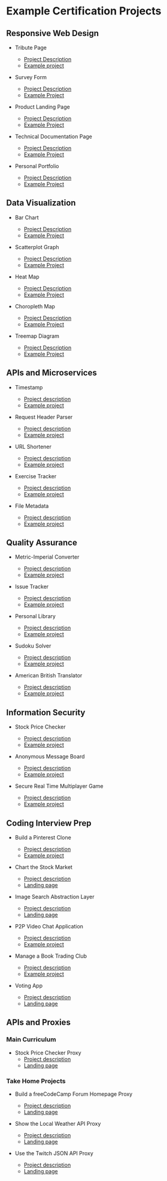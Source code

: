 # Example Certification Projects

## Responsive Web Design

- Tribute Page

  - [Project Description](https://www.freecodecamp.org/learn/responsive-web-design/responsive-web-design-projects/build-a-tribute-page)
  - [Example project](https://tribute-page.freecodecamp.rocks/)

- Survey Form

  - [Project Description](https://www.freecodecamp.org/learn/responsive-web-design/responsive-web-design-projects/build-a-survey-form)
  - [Example Project](https://survey-form.freecodecamp.rocks/)

- Product Landing Page

  - [Project Description](https://www.freecodecamp.org/learn/responsive-web-design/responsive-web-design-projects/build-a-product-landing-page)
  - [Example Project](https://product-landing-page.freecodecamp.rocks/)

- Technical Documentation Page

  - [Project Description](https://www.freecodecamp.org/learn/responsive-web-design/responsive-web-design-projects/build-a-technical-documentation-page)
  - [Example Project](https://technical-documentation-page.freecodecamp.rocks/)

- Personal Portfolio
  - [Project Description](https://www.freecodecamp.org/learn/responsive-web-design/responsive-web-design-projects/build-a-personal-portfolio-webpage)
  - [Example Project](https://personal-portfolio.freecodecamp.rocks/)

## Data Visualization

- Bar Chart

  - [Project Description](https://www.freecodecamp.org/learn/data-visualization/data-visualization-projects/visualize-data-with-a-bar-chart)
  - [Example Project](https://bar-chart.freecodecamp.rocks/)

- Scatterplot Graph

  - [Project Description](https://www.freecodecamp.org/learn/data-visualization/data-visualization-projects/visualize-data-with-a-scatterplot-graph)
  - [Example Project](https://scatterplot-graph.freecodecamp.rocks/)

- Heat Map

  - [Project Description](https://www.freecodecamp.org/learn/data-visualization/data-visualization-projects/visualize-data-with-a-heat-map)
  - [Example Project](https://heat-map.freecodecamp.rocks/)

- Choropleth Map
  - [Project Description](https://www.freecodecamp.org/learn/data-visualization/data-visualization-projects/visualize-data-with-a-choropleth-map)
  - [Example Project](https://choropleth-map.freecodecamp.rocks/)
- Treemap Diagram
  - [Project Description](https://www.freecodecamp.org/learn/data-visualization/data-visualization-projects/visualize-data-with-a-treemap-diagram)
  - [Example Project](https://treemap-diagram.freecodecamp.rocks/)

## APIs and Microservices

- Timestamp

  - [Project description](https://www.freecodecamp.org/learn/apis-and-microservices/apis-and-microservices-projects/timestamp-microservice)
  - [Example project](https://timestamp-microservice.freecodecamp.rocks/)

- Request Header Parser

  - [Project description](https://www.freecodecamp.org/learn/apis-and-microservices/apis-and-microservices-projects/request-header-parser-microservice)
  - [Example project](https://request-header-parser-microservice.freecodecamp.rocks/)

- URL Shortener

  - [Project description](https://www.freecodecamp.org/learn/apis-and-microservices/apis-and-microservices-projects/url-shortener-microservice)
  - [Example project](https://url-shortener-microservice.freecodecamp.rocks/)

- Exercise Tracker

  - [Project description](https://www.freecodecamp.org/learn/apis-and-microservices/apis-and-microservices-projects/exercise-tracker)
  - [Example project](https://exercise-tracker.freecodecamp.rocks/)

- File Metadata
  - [Project description](https://www.freecodecamp.org/learn/apis-and-microservices/apis-and-microservices-projects/file-metadata-microservice)
  - [Example project](https://file-metadata-microservice.freecodecamp.rocks/)

## Quality Assurance

- Metric-Imperial Converter

  - [Project description](https://www.freecodecamp.org/learn/quality-assurance/quality-assurance-projects/metric-imperial-converter)
  - [Example project](https://metric-imperial-converter.freecodecamp.rocks/)

- Issue Tracker

  - [Project description](https://www.freecodecamp.org/learn/quality-assurance/quality-assurance-projects/issue-tracker)
  - [Example project](https://issue-tracker.freecodecamp.rocks/)

- Personal Library

  - [Project description](https://www.freecodecamp.org/learn/quality-assurance/quality-assurance-projects/personal-library)
  - [Example project](https://personal-library.freecodecamp.rocks/)

- Sudoku Solver

  - [Project description](https://www.freecodecamp.org/learn/quality-assurance/quality-assurance-projects/sudoku-solver)
  - [Example project](https://sudoku-solver.freecodecamp.rocks/)

- American British Translator
  - [Project description](https://www.freecodecamp.org/learn/quality-assurance/quality-assurance-projects/american-british-translator)
  - [Example project](https://american-british-translator.freecodecamp.rocks/)

## Information Security

- Stock Price Checker

  - [Project description](https://www.freecodecamp.org/learn/information-security/information-security-projects/stock-price-checker)
  - [Example project](https://stock-price-checker.freecodecamp.rocks/)

- Anonymous Message Board

  - [Project description](https://www.freecodecamp.org/learn/information-security/information-security-projects/anonymous-message-board)
  - [Example project](https://anonymous-message-board.freecodecamp.rocks/)

- Secure Real Time Multiplayer Game
  - [Project description](https://www.freecodecamp.org/learn/information-security/information-security-projects/secure-real-time-multiplayer-game)
  - [Example project](https://secure-real-time-multiplayer-game.freecodecamp.rocks/)

## Coding Interview Prep

- Build a Pinterest Clone

  - [Project description](https://www.freecodecamp.org/learn/coding-interview-prep/take-home-projects/build-a-pinterest-clone)
  - [Example project](https://build-a-pinterest-clone.freecodecamp.rocks/)

- Chart the Stock Market

  - [Project description](https://www.freecodecamp.org/learn/coding-interview-prep/take-home-projects/chart-the-stock-market)
  - [Landing page](https://chart-the-stock-market.freecodecamp.rocks/)

- Image Search Abstraction Layer

  - [Project description](https://www.freecodecamp.org/learn/coding-interview-prep/take-home-projects/build-an-image-search-abstraction-layer)
  - [Landing page](https://image-search-abstraction-layer.freecodecamp.rocks/)

- P2P Video Chat Application

  - [Project description](https://www.freecodecamp.org/learn/coding-interview-prep/take-home-projects/p2p-video-chat-application)
  - [Example project](https://p2p-video-chat-application.freecodecamp.rocks/)

- Manage a Book Trading Club

  - [Project description](https://www.freecodecamp.org/learn/coding-interview-prep/take-home-projects/manage-a-book-trading-club)
  - [Example project](https://manage-a-book-trading-club.freecodecamp.rocks/)

- Voting App
  - [Project description](https://www.freecodecamp.org/learn/coding-interview-prep/take-home-projects/build-a-voting-app)
  - [Landing page](https://voting-app.freecodecamp.rocks/)

## APIs and Proxies

### Main Curriculum

- Stock Price Checker Proxy
  - [Project description](https://www.freecodecamp.org/learn/information-security/information-security-projects/stock-price-checker)
  - [Landing page](https://stock-price-checker-proxy.freecodecamp.rocks/)

### Take Home Projects

- Build a freeCodeCamp Forum Homepage Proxy

  - [Project description](https://www.freecodecamp.org/learn/coding-interview-prep/take-home-projects/build-a-freecodecamp-forum-homepage)
  - [Landing page](https://forum-proxy.freecodecamp.rocks/)

- Show the Local Weather API Proxy

  - [Project description](https://www.freecodecamp.org/learn/coding-interview-prep/take-home-projects/show-the-local-weather)
  - [Landing page](https://weather-proxy.freecodecamp.rocks/)

- Use the Twitch JSON API Proxy
  - [Project description](https://www.freecodecamp.org/learn/coding-interview-prep/take-home-projects/use-the-twitch-json-api)
  - [Landing page](https://twitch-proxy.freecodecamp.rocks/)
